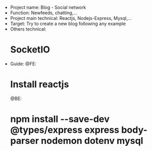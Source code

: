 - Project name: Blog - Social network
- Function: Newfeeds, chatting,...
- Project main technical: Reactjs, Nodejs-Express, Mysql,...
- Target: Try to create a new blog following any example
- Others technical:
  # SocketIO
- Guide:
  @FE:
  # Install reactjs
  @BE:
  # npm install --save-dev @types/express express body-parser nodemon dotenv mysql 
  #
